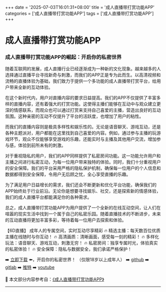 +++
date = '2025-07-03T16:01:31+08:00'
title = '成人直播带打赏功能APP'
categories = ['成人直播带打赏功能APP']
tags = ['成人直播带打赏功能APP']
+++

# 成人直播带打赏功能APP

### 成人直播带打赏功能APP的崛起：开启你的私密世界

随着互联网的发展，成人直播行业已经逐渐成为一种新的文化现象。越来越多的人选择通过直播平台寻找新奇与刺激，而我们的APP正是专为此而生。以高清视频和流畅的直播体验为基础，我们致力于提供一个多功能的成人直播带打赏平台，给用户带来全新的互动体验。

在这个新时代内，用户对直播内容的要求日益提高。我们的APP不仅提供了丰富多样的直播内容，还有着强大的打赏功能。这使得主播们能够在互动中与观众建立更深的情感联系，而观众也可以通过打赏来支持自己喜爱的主播，营造出良好的互动氛围。这种亲密的互动不仅提升了平台的活跃度，也增加了用户的粘性。

而我们的直播内容则是极具多样性和娱乐性的。无论是语音聊天、游戏互动，还是各种主题派对，用户都能在这里找到自己喜爱的内容。例如，通过参与主播的玩游戏环节，观众不仅能够享受游戏的乐趣，还能实时与主播及其他用户交流，增加参与感，体验到前所未有的刺激。

对于重视隐私的用户，我们的APP同样提供了私密房间功能。这一功能允许用户和主播之间进行私密互动，为每一位用户带来独特的体验。同时，我们十分重视用户的安全保障。我们的平台采用严格的隐私保护机制，确保每一位用户的个人信息和数据都得到安全保障，令用户无后顾之忧，全心享受直播的乐趣。

为了满足用户日益增长的需求，我们还会不断更新和优化平台功能，确保我们的APP始终处于行业前沿。无论你是想要寻找娱乐、社交，还是探索新的情感体验，我们的成人直播平台都能满足你的各种需求。

总之，成人直播带打赏功能APP为用户提供了一个全新的在线互动空间，让人们在喧嚣的现实生活中找到一个属于自己的私密乐园。随着直播技术的不断进步，未来的互动直播将更加丰富多彩，等待着每一位用户去探索和体验。

【6D直播】
成年人的专属空间，实时互动尽享精彩
🔥 精选主播：每天数百位优质主播在线随时与你互动！
🔥 高清画质：清晰画面，感受每一刻的精彩！
🔥 多样化玩法：语音聊天、游戏互动，刺激无穷！
🔥 私密房间：独享专属时光，体验真实的私密体验！
🔥 安全保障：隐私与数据安全，我们承诺严格保护！

➡️ [立即下载](https://down123.s3.ap-east-1.amazonaws.com/down/down.html?channelCode=blog) ⬅️，开启你的私密世界！
（仅限18岁以上成年人）
➡️ [github](https://aldult-live.github.io/)
➡️ [gitlab](https://seo-09598d.gitlab.io/)
➡️ [推特](https://x.com/wegame33)
➡️ [youtube](https://www.youtube.com/@6Dlive)


📘 本文部分内容参考自：[《成人直播带打赏功能APP》](https://github.com/tangxinvv/video)

---
